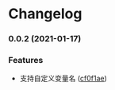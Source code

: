 # Changelog

### 0.0.2 (2021-01-17)

### Features

* 支持自定义变量名 ([cf0f1ae](https://github.com/laincarl/dotenv-runtime-plugin/commit/cf0f1aea1152b2f85073e2e545e0fbe774530fbd))

